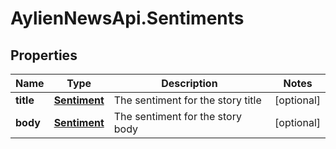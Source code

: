 # AylienNewsApi.Sentiments

## Properties
Name | Type | Description | Notes
------------ | ------------- | ------------- | -------------
**title** | [**Sentiment**](Sentiment.md) | The sentiment for the story title | [optional] 
**body** | [**Sentiment**](Sentiment.md) | The sentiment for the story body | [optional] 


